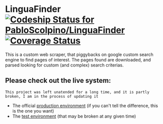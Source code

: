 # LinguaFinder [ ![Codeship Status for PabloScolpino/LinguaFinder](https://app.codeship.com/projects/b8579490-890b-0134-36fc-566d2d10b6b9/status?branch=master)](https://app.codeship.com/projects/184127) [![Coverage Status](https://coveralls.io/repos/github/PabloScolpino/LinguaFinder/badge.svg?branch=master)](https://coveralls.io/github/PabloScolpino/LinguaFinder?branch=master)

This is a custom web scraper, that piggybacks on google custom search engine to find pages of interest. The pages found are downloaded, and parsed looking for custom (and complex) search criterias.

## Please check out the live system:

`This project was left unatended for a long time, and it is partly broken, I am in the process of updating it`

* The official [production environment](https://linguafinder.herokuapp.com/) (if you can't tell the difference, this is the one you want)
* The [test environment](https://linguafinder-staging.herokuapp.com/) (that may be broken at any given time)
